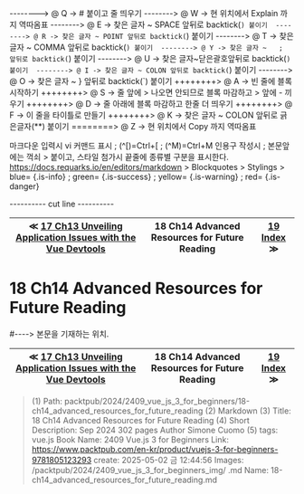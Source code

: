 
--------> @ Q -> # 붙이고 줄 띄우기 
--------> @ W -> 현 위치에서 Explain 까지 역따옴표 
--------> @ E -> 찾은 글자 ~ SPACE 앞뒤로 backtick(`) 붙이기 
--------> @ R -> 찾은 글자 ~ POINT 앞뒤로 backtick(`) 붙이기 
--------> @ T -> 찾은 글자 ~ COMMA 앞뒤로 backtick(`) 붙이기 
--------> @ Y -> 찾은 글자 ~   ;   앞뒤로 backtick(`) 붙이기 
--------> @ U -> 찾은 글자~닫은괄호앞뒤로 backtick(`) 붙이기 
--------> @ I -> 찾은 글자 ~ COLON 앞뒤로 backtick(`) 붙이기 
--------> @ O -> 찾은 글자 ~   }   앞뒤로 backtick(`) 붙이기 
++++++++> @ A -> 빈 줄에 블록 시작하기 
++++++++> @ S -> 줄 앞에 > 나오면 안되므로 블록 마감하고 > 앞에 - 끼우기 
++++++++> @ D -> 줄 아래에 블록 마감하고 한줄 더 띄우기 
++++++++> @ F -> 이 줄을 타이틀로 만들기 
++++++++> @ K -> 찾은 글자 ~ COLON 앞뒤로 긁은글자(**) 붙이기 
========> @ Z -> 현 위치에서 Copy 까지 역따옴표 

마크다운 입력시 vi 커맨드 표시 ; (^[)=Ctrl+[ ; (^M)=Ctrl+M
인용구 작성시 ; 본문앞에는 꺽쇠 > 붙이고, 스타일 첨가시 끝줄에 종류별 구분을 표시한다.
https://docs.requarks.io/en/editors/markdown > Blockquotes > Stylings >
blue= {.is-info} ; green= {.is-success} ; yellow= {.is-warning} ; red= {.is-danger}

---------- cut line ----------

| ≪ [ 17 Ch13 Unveiling Application Issues with the Vue Devtools ](/packtpub/2024/2409_vue_js_3_for_beginners/17_ch13_unveiling_application_issues_with_the_vue_devtools) | 18 Ch14 Advanced Resources for Future Reading | [ 19 Index ](/packtpub/2024/2409_vue_js_3_for_beginners/19_index) ≫ |
|:----:|:----:|:----:|

# 18 Ch14 Advanced Resources for Future Reading
#----> 본문을 기재하는 위치.



| ≪ [ 17 Ch13 Unveiling Application Issues with the Vue Devtools ](/packtpub/2024/2409_vue_js_3_for_beginners/17_ch13_unveiling_application_issues_with_the_vue_devtools) | 18 Ch14 Advanced Resources for Future Reading | [ 19 Index ](/packtpub/2024/2409_vue_js_3_for_beginners/19_index) ≫ |
|:----:|:----:|:----:|

> (1) Path: packtpub/2024/2409_vue_js_3_for_beginners/18-ch14_advanced_resources_for_future_reading
> (2) Markdown
> (3) Title: 18 Ch14 Advanced Resources for Future Reading
> (4) Short Description: Sep 2024 302 pages Author Simone Cuomo
> (5) tags: vue.js
> Book Name: 2409 Vue.js 3 for Beginners
> Link: https://www.packtpub.com/en-kr/product/vuejs-3-for-beginners-9781805123293
> create: 2025-05-02 금 12:44:56
> Images: /packtpub/2024/2409_vue_js_3_for_beginners_img/
> .md Name: 18-ch14_advanced_resources_for_future_reading.md

